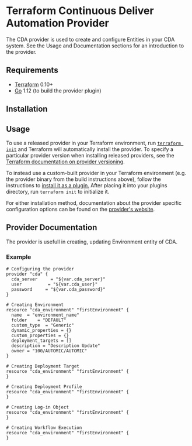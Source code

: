 Terraform Continuous Deliver Automation Provider
==================
The CDA provider is used to create and configure Entities in your CDA system. See the Usage and Documentation sections for an introduction to the provider.

Requirements
------------
- [Terraform](https://www.terraform.io/downloads.html) 0.10+
- [Go](https://golang.org/doc/install) 1.12 (to build the provider plugin)

Installation
---------------------

Usage
----------------------

To use a released provider in your Terraform environment, run [`terraform init`](https://www.terraform.io/docs/commands/init.html) and Terraform will automatically install the provider. To specify a particular provider version when installing released providers, see the [Terraform documentation on provider versioning](https://www.terraform.io/docs/configuration/providers.html#version-provider-versions).

To instead use a custom-built provider in your Terraform environment (e.g. the provider binary from the build instructions above), follow the instructions to [install it as a plugin.](https://www.terraform.io/docs/plugins/basics.html#installing-a-plugin) After placing it into your plugins directory,  run `terraform init` to initialize it.

For either installation method, documentation about the provider specific configuration options can be found on the [provider's website](https://www.terraform.io/docs/providers/aws/index.html).

## Provider Documentation

The provider is usefull in creating, updating Environment entity of CDA.

### Example
```hcl
# Configuring the provider
provider "cda" {
  cda_server     = "${var.cda_server}"
  user          = "${var.cda_user}"
  password     = "${var.cda_password}"  
}

# Creating Environment
resource "cda_environment" "firstEnvironment" {
  name  = "environment_name"
  folder    = "DEFAULT"
  custom_type  = "Generic"
  dynamic_properties = {}
  custom_properties = {}
  deployment_targets = []
  description = "Description Update"
  owner = "100/AUTOMIC/AUTOMIC"  
}

# Creating Deployment Target
resource "cda_environment" "firstEnvironment" {
}

# Creating Deployment Profile
resource "cda_environment" "firstEnvironment" {
}

# Creating Log-in Object
resource "cda_environment" "firstEnvironment" {
}

# Creating Workflow Execution
resource "cda_environment" "firstEnvironment" {
}
```
